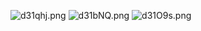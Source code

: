 ![d31qhj.png](https://s1.ax1x.com/2020/08/20/d31qhj.png)
![d31bNQ.png](https://s1.ax1x.com/2020/08/20/d31bNQ.png)
![d31O9s.png](https://s1.ax1x.com/2020/08/20/d31O9s.png)
